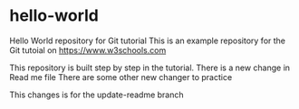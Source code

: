 # hello-world
Hello World repository for Git tutorial
This is an example repository for the Git tutoial on https://www.w3schools.com

This repository is built step by step in the tutorial.
There is a new change in Read me file 
There are some other new changer to practice


This changes is for the update-readme branch
